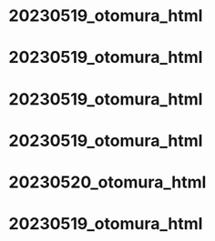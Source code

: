 # 20230519_otomura_html
# 20230519_otomura_html
# 20230519_otomura_html
# 20230519_otomura_html
# 20230520_otomura_html
# 20230519_otomura_html
